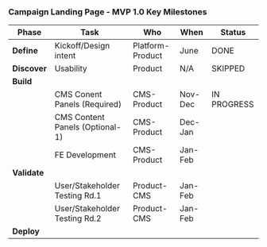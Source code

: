 ### Campaign Landing Page - MVP 1.0 Key Milestones

| Phase                   | Task                              | Who                       | When                    | Status        |      
| -------------           | -------------                     | -------------             | -------------           | ------------- |                          
| <b>Define<b>            | Kickoff/Design intent             | Platform-Product          | June                    | DONE          |            
| <b>Discover<b>          | Usability                         | Product                   | N/A                     | SKIPPED       |
| <b>Build<b>             |                                   |                           |                         |               |
|                         | CMS Conent Panels (Required)      | CMS-Product               | Nov-Dec                 | IN PROGRESS   |    
|                         | CMS Content Panels (Optional-1)   | CMS-Product               | Dec-Jan                 |               | 
|                         | FE Development                    | CMS-Product               | Jan-Feb                 |               |      
| <b>Validate<b>          |                                   |                           |                         |               |
|                         | User/Stakeholder Testing Rd.1     | Product-CMS               | Jan-Feb                 |               |
|                         | User/Stakeholder Testing Rd.2     | Product-CMS               | Jan-Feb                 |               |
| <b>Deploy<b>            |                                   |                           |                         |               |
      

